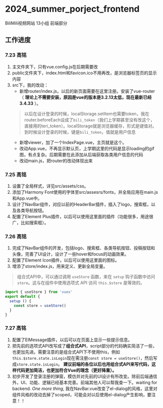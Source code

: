 # 2024_summer_porject_frontend

BiliMili视频网站 13小组 前端部分

## 工作进度
### 7.23 高铭
1. 主文件夹下，只有vue.config.js在后期需要改
2. public文件夹下，index.html和favicon.ico不用再改，是浏览器标签页的显示内容
3. src下，我的改动：
    - 新增router/index.js，以后的新页面需要在这里注册。安装了vue-router（ **理论上不需要安装，原因是vue的版本是3.2.13太低，现在最新已经3.4.33** ）。
    > 以后在设计登录的时候，localStorage.setItem也需要token，我在router.beforeEach设成了`bili_token`（我们上学期甚至没有改这个，直接用的teri_token）。localStorage就是浏览器缓存，形式是键值对。到时候设计登录的时候，键是`bili_token`，值就是用户信息
    - 新增viewer，加了一个IndexPage.vue，主页就是这个。
    - 改动App.vue，不再显示默认页，上学期这里的代码是显示loading的gif图，有点复杂。后期需要在此添加从后端获取各类用户信息的代码
    - 改动main.js，把router的改动体现出来

### 7.25 高铭
1. 设置了全局样式，详见src/assets/css。
2. 添加了Harmony Font使用的字体至src/assesrs/fonts，并全局应用在main.js和App.vue中。
3. 设计了NavBar组件，对应以前的HeaderBar插件，插入了logo，搜索框，以及各类导航按钮。
4. 配置了Element Plus插件，以后可以使用这里面的插件（功能很多，用途很广，比如搜索框）。

### 7.26 高铭
1. 完成了NavBar组件的开发，包括logo、搜索框、各类导航按钮、投稿按钮和头像，完善了UI设计，设计了一些hover和focus的动画效果。
2. 配置了Element Icon插件，以后可以使用这里面的图标。
3. 增添了store/index.js，用来定义、更新全局变量。
> 组合式API中，可以通过调用 `useStore` 函数，来在 `setup` 钩子函数中访问 `store`。这与在组件中使用选项式 API 访问 `this.$store` 是等效的。
```javascript
import { useStore } from 'vuex'
export default {
  setup () {
    const store = useStore()
  }
}
```

### 7.27 高铭
1. 配置了ElMessage插件，以后可以在页面上显示一些提示信息。
2. 把先前的选项式API改写成了**组合式API**，script部分的代码确实简洁了一些，也更加先进。需要注意的是组合式API下不使用this，例如`this.$store.state.isLogin`现在需注册`const store = useStore()`，然后写成`store.state.isLogin`。
**建议前端的各位以后也用组合式API来写代码，这样代码更加简洁，也更加符合Vue的理念（更好降重）。**
3. 初步开发了登录注册的弹窗，模仿并对先前的UI设计有所改变。除前后端通信外，UI、功能、逻辑已经基本完善。前端其他人可以帮我查一下。waiting for backend.
*One more thing*, 我在NavBar.vue改变了el-dialog的风格，这里对组件风格的改动去掉了scoped，可能会对以后使用el-dialog产生影响，要注意！！